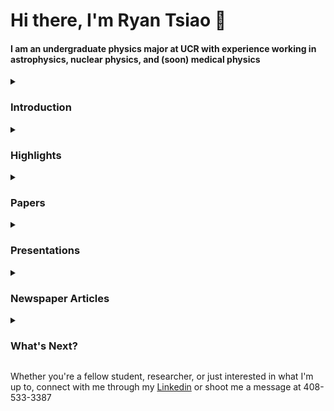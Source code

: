 # Hi there, I'm Ryan Tsiao 👋

#### I am an undergraduate physics major at UCR with experience working in astrophysics, nuclear physics, and (soon) medical physics

<details>
  <summary><h3>Introduction</h3></summary>
  
 <p><img src="aboutme_v2.gif" alt="About me gif" width="500"/></p>
  
 Welcome, and thanks for taking the time to get to know me a little more! 
 
This README is a collection of everything I have been able to do in the last 3 years, and lucky for me, some of the fruits of that labor. Anything that relates to my research is linked somewhere on here, so if you're interested, feel free to take a look at what I've been up to!

</details>
<details>
  <summary><h3>Highlights</h3></summary>
  
Carnegie Observatories — CASSI Summer Intern  
June 17,  2024 - August 23, 2024 
- Studied protocluster found using a Lyman Alpha tomographic map produced by LATIS
- Reduced raw MOSFIRE data collected from Keck Observatories
- Extracted and manipulated data from CSV and FITS formatted files for analysis using python
- Visually inspected 2D spectra for Hɑ emission lines
- Calculated metallicity of protocluster galaxies using Hɑ and NII peaks in 1D spectra
- Created a mass-metallicity relation by sorting galaxies into stellar mass bins
- Attended workshops on advanced python, unix, reading research publications, scientific writing, instrumentation, and more
- Produced and presented original graphs for weekly presentations
- Shared college experience with high school students in joint Upward Bound/Carnegie Star Party
- Authored a research report on my findings
- Presented final results to Observatories in two separate formats: poster and slideshow
- Presented work as a poster presentation at the 2025 AAS winter meeting  

UCR Physics Department — Arratia Lab Researcher  
October 2023-Present
- Collaborated with undergraduate and graduate students in a laboratory setting
- Ran cosmic ray tests on SiPm-carrying scintillators in order to test scintillator performance
- Made custom 3-pin wires to connect to CAEN units
- Handled Strontium-90 sample to determine if using overlapping scintillators would increase the detection accuracy
- Conducted mock pedestal analysis tests to determine gain settings for real runs
- Integrated LiDAR sensor with a Raspberry Pi to operate concurrently with Janus software, enabling the measurement of radiation variation as a function of distance
- Soldered and assembled ribbon cables
- Redesigned frames for scintillators holding SiPms using 3D-printing software
- Gained experience using equipment like CAEN units and concentrators for data acquisition
- Created and presented slides summarizing progress at weekly status meetings

UCR Physics Department — BirdTeam Researcher  
April 2023-August 2023
- Contributed to the project during the academic year and through the UCR Physics & Astronomy REU program
- Used and modified cutting-edge code with the goal to compile the first ever LLS catalog using SDSS data
- Trained to detect Lyman Limit Systems through visual inspection
- Searched for bugs in the code and worked with the graduate student mentor to resolve them
- Learned Bayesian model selection, the multivariate Gaussian, and basic bash commands
- Ran code on various spectrums and wrote code to organize the results for cross-referencing
- Presented work and findings to an audience of peers, graduate students, and professors
- Wrote research paper that summarized the theory, methods, and results of completed work

#### On-site Experiments
Arratia Lab - Jlab Facilities User
Feb 3, 2025 - Feb 8, 2025
- Traveled to Virginia to assist calorimeter installation in Hall D 
- Wired boards to CAEN units and helped construct metal barriers during installation 
- Wrote script on-site to examine noise pedestals yielded from installed prototype
- Completed extensive radiation training
- Constructed dark box to house prototype from 80/20 bars


Arratia Lab — UC Davis Cyclotron User  
May 14, 2024 - May 16, 2024
- Selected to travel to UC Davis to irradiate SiPMs 
- Placed SiPM samples into the beamline
- Ran cosmic ray tests on irradiated SiPM tiles
- Assembled PCB boards with irradiated SiPMs for testing
- Collaborated with Brookhaven National Lab, assembling PCB boards and training team members
- Ran IV tests on SiPMs before irradiation to provide a baseline for radiation damage

Arratia Lab — BNL Facilities User  
February 20, 2024 - February 25, 2024
- Selected to travel to Brookhaven National Lab to test prototype calorimeter insert in RHIC, with a focus on gauging the effects of radiation damage on the detector’s SiPMs
- Constructed dark box to house prototype and assisted in installation of the prototype in STAR Hall
- Learned to analyze input from multiple CAEN units using Janus
- Collaborated with on-site technicians and physicists to install prototype
- Completed Radiation training at BNL



  

</details>

<details>
  <summary><h3>Papers</h3></summary>

  - [Measurement of SiPM Dark Currents and Annealing Recovery for Fluences Expected in ePIC Calorimeters at the Electron-Ion Collider (2025)](https://arxiv.org/abs/2503.14622)

<!--  ![Prototype Calorimeter Exploded View](./Desktop/Prototype_Calorimiter_expanded_view.png) -->
  
  - [First-Ever Deployment of a SiPM-on-Tile Calorimeter in a Collider: A Parasitic Test with 200 GeV pp Collisions at RHIC (2025)](https://arxiv.org/abs/2501.08586)

</details>

<details>
  <summary><h3>Presentations</h3></summary>
  
- Pedestal Analysis in SiPM-on Tile Hadronic Calorimeter Prototype for the Electron-Ion Collider
    - Presented at the 2025 UCR Undergraduate Research & Creative Activities Symposium

- Spectroscopic Confirmation and Gas-phase Metallicity Analysis of a Protocluster at z=2.46
    - Presented at the [CASSI 2024 Summer Symposium](https://www.youtube.com/watch?v=EhCW6ig4qEk&list=PL6RwPqS-Cv5YgNnNEWJMlVynG_E4EnGQN&index=8&t=88s) and the [AAS 2025 Winter Meeting](https://aas245-aas.ipostersessions.com/Default.aspx?s=6E-62-5F-2D-F2-B9-A7-BA-08-BD-A5-D6-10-0B-C3-9D)

- The Detection of Lyman Limit Systems Using Machine Learning
    - Presented at 2023 UCR Physics & Astronomy Symposium

</details>

<details>
  <summary><h3>Newspaper Articles</h3></summary>

  - [UCR Team Tests Novel Detector Technology at Particle Collider](https://insideucr.ucr.edu/stories/2025/01/29/ucr-team-tests-novel-detector-technology-particle-collider)
      - Alternatively published by [Brookhaven National Lab](https://www.bnl.gov/newsroom/news.php?a=222341)
  
  - [Physicists Gain Hands-On Experience Using Cyclotron at UC Davis](https://insideucr.ucr.edu/stories/2024/05/29/physicists-gain-hands-experience-using-cyclotron-uc-davis)

</details>

<details>
  <summary><h3>What's Next?</h3></summary>
  
I am looking forward to the next chapter of my research: my first taste of the medical physics field this summer at UCI. I will be working with Dr. Gultekin Gulsen and Dr. Lydia Su on Photo-Magnetic Imaging, which will culminate in a presentation and possibly a paper. My participation in this project is funded by the AAPM DREAM Fellowship, which is also funding a trip to the annual AAPM meeting in Washington D.C this July. These experiences will help me determine whether medical physics is the path I want to pursue with my physics degree, both in graduate school and beyond.
  

</details>

Whether you're a fellow student, researcher, or just interested in what I'm up to, connect with me through my [Linkedin](https://www.linkedin.com/in/ryan-tsiao-7b3a2b289/) or shoot me a message at 408-533-3387
